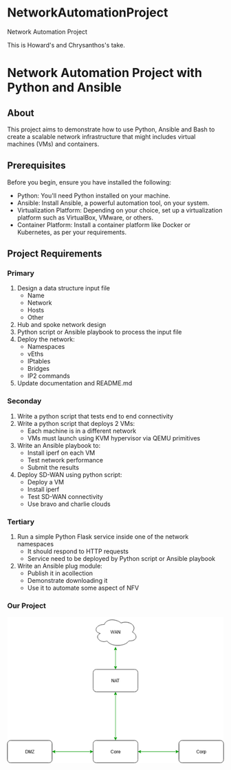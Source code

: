 # NetworkAutomationProject
Network Automation Project

This is Howard's and Chrysanthos's take.

# Network Automation Project with Python and Ansible

## About

This project aims to demonstrate how to use Python, Ansible and Bash to create a scalable network infrastructure that might includes virtual machines (VMs) and containers.

## Prerequisites

Before you begin, ensure you have installed the following:

* Python: You'll need Python installed on your machine.
* Ansible: Install Ansible, a powerful automation tool, on your system.
* Virtualization Platform: Depending on your choice, set up a virtualization platform such as VirtualBox, VMware, or others.
* Container Platform: Install a container platform like Docker or Kubernetes, as per your requirements.

## Project Requirements
### Primary
1. Design a data structure input file
   * Name
   * Network
   * Hosts
   * Other
2. Hub and spoke network design
3. Python script or Ansible playbook to process the input file
4. Deploy the network:
   * Namespaces
   * vEths
   * IPtables
   * Bridges
   * IP2 commands
5. Update documentation and README.md
### Seconday
1. Write a python script that tests end to end connectivity
1. Write a python script that deploys 2 VMs:
   * Each machine is in a different network
   * VMs must launch using KVM hypervisor via QEMU primitives
1. Write an Ansible playbook to:
   * Install iperf on each VM
   * Test network performance
   * Submit the results
1. Deploy SD-WAN using python script:
   * Deploy a VM
   * Install iperf
   * Test SD-WAN connectivity
   * Use bravo and charlie clouds
### Tertiary
1. Run a simple Python Flask service inside one of the network namespaces
   * It should respond to HTTP requests
   * Service need to be deployed by Python script or Ansible playbook
1. Write an Ansible plug module:
   * Publish it in acollection
   * Demonstrate downloading it
   * Use it to automate some aspect of NFV

### Our Project

![](https://raw.githubusercontent.com/hoolies/NetworkAutomationProject/main/Diagram.png)